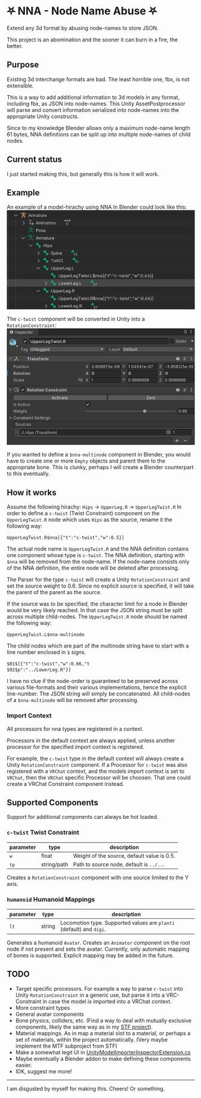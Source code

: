 # ⛧ NNA - Node Name Abuse ⛧
Extend any 3d format by abusing node-names to store JSON.

This project is an abomination and the sooner it can burn in a fire, the better.

## Purpose
Existing 3d interchange formats are bad. The least horrible one, fbx, is not extensible.

This is a way to add additional information to 3d models in any format, including fbx, as JSON into node-names.
This Unity AssetPostprocessor will parse and convert information serialized into node-names into the appropriate Unity constructs.

Since to my knowledge Blender allows only a maximum node-name length 61 bytes, NNA definitions can be split up into multiple node-names of child nodes.

## Current status
I just started making this, but generally this is how it will work.

## Example
An example of a model-hirachy using NNA In Blender could look like this:
![](./Docs/img/blender_armature_hirarchy.png)

The `c-twist` component will be converted in Unity into a `RotationConstraint`:
![](./Docs/img/unity_twist-bone_component.png)

If you wanted to define a `$nna-multinode` component in Blender, you would have to create one or more `Empty` objects and parent them to the appropriate bone. This is clunky, perhaps I will create a Blender counterpart to this eventually.

## How it works
Assume the following hirachy: `Hips` → `UpperLeg.R` → `UpperLegTwist.R`
In order to define a `c-twist` (Twist Constraint) component on the `UpperLegTwist.R` node which uses `Hips` as the source, rename it the following way:
```
UpperLegTwist.R$nna[{"t":"c-twist","w":0.5}]
```
The actual node name is `UpperLegTwist.R` and the NNA definition contains one component whose type is `c-twist`.
The NNA definition, starting with `$nna` will be removed from the node-name. If the node-name consists only of the NNA definition, the entire node will be deleted after processing.

The Parser for the type `c-twist` will create a Unity `RotationConstraint` and set the source weight to 0.6.
Since no explicit source is specified, it will take the parent of the parent as the source.

If the source was to be specified, the character limit for a node in Blender would be very likely reached.
In that case the JSON string must be split across multiple child-nodes.
The `UpperLegTwist.R` node should be named the following way:
```
UpperLegTwist.L$nna-multinode
```
The child nodes which are part of the multinode string have to start with a line number enclosed in `$` signs.
```
$01$[{"t":"c-twist","w":0.66,"t
$02$p":"../LowerLeg.R"}]
```
I have no clue if the node-order is guaranteed to be preserved across various file-formats and their various implementations, hence the explicit line-number. The JSON string will simply be concatenated.
All child-nodes of a `$nna-multinode` will be removed after processing.

### Import Context
All processors for nna types are registered in a context.

Processors in the default context are always applied, unless another processor for the specified import context is registered.

For example, the `c-twist` type in the default context will always create a Unity `RotationConstraint` component.
If a Processor for `c-twist` was also registered with a `VRChat` context, and the models import context is set to `VRChat`, then the `VRChat` specific Processor will be choosen. That one could create a VRChat Constraint component instead.

## Supported Components
Support for additional components can always be hot loaded.

### `c-twist` **Twist Constraint**
| parameter | type | description |
| --- | --- | --- |
| `w` | float | Weight of the source, default value is 0.5. |
| `tp` | string/path | Path to source node, default is `../..`. |

Creates a `RotationConstraint` component with one source limited to the Y axis.

### `humanoid` **Humanoid Mappings**
| parameter | type | description |
| --- | --- | --- |
| `lt` | string | Locomotion type. Supported values are `planti` (default) and `digi`. |

Generates a humanoid `Avatar`. Creates an `Animator` component on the root node if not present and sets the avatar.
Currently, only automatic mapping of bones is supported. Explicit mapping may be added in the future.

## TODO
* Target specific processors. For example a way to parse `c-twist` into Unity `RotationConstraint` in a generic use, but parse it into a VRC-Constraint in case the model is imported into a VRChat context.
* More constraint types
* General avatar components
* Bone physics, colliders, etc. (Find a way to deal with mutually exclusive components, likely the same way as in my [STF project](https://github.com/emperorofmars/stf-unity)).
* Material mappings. As in map a material slot to a material, or perhaps a set of materials, within the project automatically. (Very maybe implement the MTF subproject from STF)
* Make a somewhat legit UI in [UnityModelImporterInspectorExtension.cs](./Editor/UnityModelImporterInspectorExtension.cs)
* Maybe eventually a Blender addon to make defining these components easier.
* IDK, suggest me more!
---
I am disgusted by myself for making this.
Cheers!
Or something.
